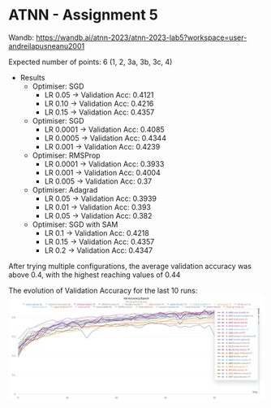 # ATNN - Assignment 5
Wandb: https://wandb.ai/atnn-2023/atnn-2023-lab5?workspace=user-andreilapusneanu2001

Expected number of points: 6 (1, 2, 3a, 3b, 3c, 4)

- Results
    - Optimiser: SGD
        - LR 0.05 -> Validation Acc: 0.4121
        - LR 0.10 -> Validation Acc: 0.4216
        - LR 0.15 -> Validation Acc: 0.4357
    - Optimiser: SGD
        - LR 0.0001 -> Validation Acc: 0.4085
        - LR 0.0005 -> Validation Acc: 0.4344
        - LR 0.001 -> Validation Acc: 0.4239
    - Optimiser: RMSProp
        - LR 0.0001 -> Validation Acc: 0.3933
        - LR 0.001 -> Validation Acc: 0.4004
        - LR 0.005 -> Validation Acc:  0.37
    - Optimiser: Adagrad
        - LR 0.05 -> Validation Acc: 0.3939
        - LR 0.01 -> Validation Acc: 0.393
        - LR 0.05 -> Validation Acc: 0.382
    - Optimiser: SGD with SAM
        - LR 0.1 -> Validation Acc: 0.4218
        - LR 0.15 -> Validation Acc: 0.4357
        - LR 0.2 -> Validation Acc: 0.4347

After trying multiple configurations, the average validation accuracy was above 0.4, with the highest reaching values of 0.44

The evolution of Validation Accuracy for the last 10 runs:
![Validation Accuracy Agg](val_acc.png)